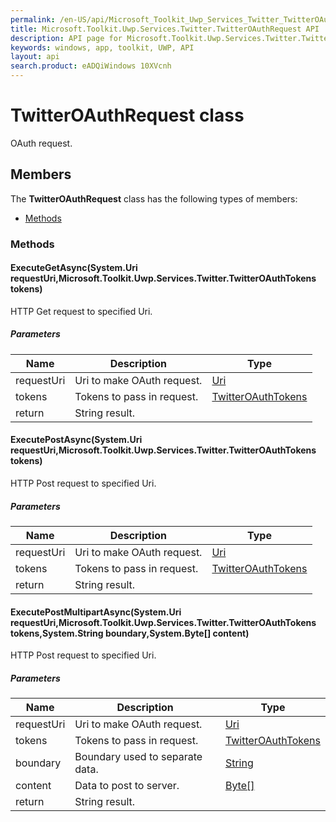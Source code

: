 ```yaml
---
permalink: /en-US/api/Microsoft_Toolkit_Uwp_Services_Twitter_TwitterOAuthRequest.htm
title: Microsoft.Toolkit.Uwp.Services.Twitter.TwitterOAuthRequest API 
description: API page for Microsoft.Toolkit.Uwp.Services.Twitter.TwitterOAuthRequest
keywords: windows, app, toolkit, UWP, API
layout: api
search.product: eADQiWindows 10XVcnh
---
```



# TwitterOAuthRequest class

OAuth request.

## Members

The **TwitterOAuthRequest** class has the following types of members:

* [Methods](#Methods)

### Methods

#### ExecuteGetAsync(System.Uri requestUri,Microsoft.Toolkit.Uwp.Services.Twitter.TwitterOAuthTokens tokens)

HTTP Get request to specified Uri.

##### Parameters



| Name | Description | Type || --- | --- | --- || requestUri | Uri to make OAuth request. | [Uri](https://msdn.microsoft.com/library/windows/apps/System.Uri) || tokens | Tokens to pass in request. | [TwitterOAuthTokens](Microsoft_Toolkit_Uwp_Services_Twitter_TwitterOAuthTokens.htm) || return |String result. |




#### ExecutePostAsync(System.Uri requestUri,Microsoft.Toolkit.Uwp.Services.Twitter.TwitterOAuthTokens tokens)

HTTP Post request to specified Uri.

##### Parameters



| Name | Description | Type || --- | --- | --- || requestUri | Uri to make OAuth request. | [Uri](https://msdn.microsoft.com/library/windows/apps/System.Uri) || tokens | Tokens to pass in request. | [TwitterOAuthTokens](Microsoft_Toolkit_Uwp_Services_Twitter_TwitterOAuthTokens.htm) || return |String result. |




#### ExecutePostMultipartAsync(System.Uri requestUri,Microsoft.Toolkit.Uwp.Services.Twitter.TwitterOAuthTokens tokens,System.String boundary,System.Byte[] content)

HTTP Post request to specified Uri.

##### Parameters



| Name | Description | Type || --- | --- | --- || requestUri | Uri to make OAuth request. | [Uri](https://msdn.microsoft.com/library/windows/apps/System.Uri) || tokens | Tokens to pass in request. | [TwitterOAuthTokens](Microsoft_Toolkit_Uwp_Services_Twitter_TwitterOAuthTokens.htm) || boundary | Boundary used to separate data. | [String](https://msdn.microsoft.com/library/windows/apps/System.String) || content | Data to post to server. | [Byte[]](https://msdn.microsoft.com/library/windows/apps/System.Byte) || return |String result. |



